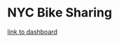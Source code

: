 # NYC Bike Sharing

[link to dashboard](https://public.tableau.com/views/Challenge14_16268182932650/Story1?:language=en-US&:display_count=n&:origin=viz_share_link)

